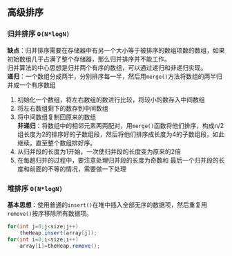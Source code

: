 ## 高级排序  
### 归并排序  `O(N*logN)`  
**缺点**：归并排序需要在存储器中有另一个大小等于被排序的数组项数的数组，如果初始数组几乎占满了整个存储器，那么归并排序并不能工作。    
归并算法的中心思想是归并两个有序的数组，可以通过递归和非递归实现。          
**递归**：一个数组分成两半，分别排序每一半，然后用`merge()`方法将数组的两半归并成一个有序数组
1. 初始化一个数组，将左右数组的数进行比较，将较小的数存入中间数组
2. 将左右数组剩下的数存到中间数组
3. 将中间数组复制回原来的数组         
**非递归**：将数组中的相邻元素两两配对，用`merge()`函数将他们排序，构成n/2组长度为2的排序好的子数组段，然后将他们排序成长度为4的子数组段，如此继续，直至整个数组排好序。
1. 从归并段的长度为1开始，一次使归并段的长度变为原来的2倍
2. 在每趟归并的过程中，要注意处理归并段的长度为奇数和 最后一个归并段的长度和前面的不等的情况，需要做一下处理
### 堆排序 `O(N*logN)`
**基本思想**：使用普通的`insert()`在堆中插入全部无序的数据项，然后重复用`remove()`按序移除所有数据项。
```java
for(int j=0;j<size;j++)
    theHeap.insert(array[j]);
for(int i=0;i<size;i++)
    array[i]=theHeap.remove();
```

